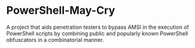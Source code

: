 # PowerShell-May-Cry

A project that aids penetration testers to bypass AMSI in the execution of PowerShell scripts by combining public and popularly known PowerShell obfuscators in a combinatorial manner.    
